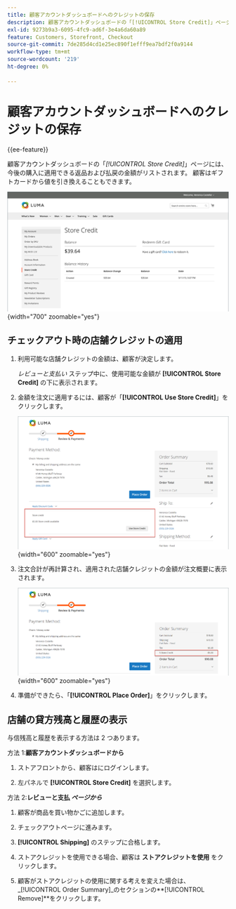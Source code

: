 ```yaml
---
title: 顧客アカウントダッシュボードへのクレジットの保存
description: 顧客アカウントダッシュボードの「[!UICONTROL Store Credit]」ページには、今後の購入に適用できる返品および払戻の金額がリストされます。
exl-id: 9273b9a3-6095-4fc9-ad6f-3e4a6da60a89
feature: Customers, Storefront, Checkout
source-git-commit: 7de285d4cd1e25ec890f1efff9ea7bdf2f0a9144
workflow-type: tm+mt
source-wordcount: '219'
ht-degree: 0%

---
```


# 顧客アカウントダッシュボードへのクレジットの保存

{{ee-feature}}

顧客アカウントダッシュボードの「_[!UICONTROL Store Credit]_」ページには、今後の購入に適用できる返品および払戻の金額がリストされます。 顧客はギフトカードから値を引き換えることもできます。

![ 顧客店舗クレジット ](assets/account-dashboard-store-credit.png){width="700" zoomable="yes"}

## チェックアウト時の店舗クレジットの適用

1. 利用可能な店舗クレジットの金額は、顧客が決定します。

   _レビューと支払い_ ステップ中に、使用可能な金額が **[!UICONTROL Store Credit]** の下に表示されます。

1. 金額を注文に適用するには、顧客が「**[!UICONTROL Use Store Credit]**」をクリックします。

   ![ チェックアウト時にストアクレジットを使用 ](assets/storefront-checkout-use-store-credit.png){width="600" zoomable="yes"}

1. 注文合計が再計算され、適用された店舗クレジットの金額が注文概要に表示されます。

   ![ 店舗クレジットが適用された注文概要 ](assets/storefront-checkout-use-store-credit-order-summary.png){width="600" zoomable="yes"}

1. 準備ができたら、「**[!UICONTROL Place Order]**」をクリックします。

## 店舗の貸方残高と履歴の表示

与信残高と履歴を表示する方法は 2 つあります。

方法 1:**顧客アカウントダッシュボードから**

1. ストアフロントから、顧客はにログインします。

1. 左パネルで **[!UICONTROL Store Credit]** を選択します。

方法 2:**レビューと支払 _ページから_**

1. 顧客が商品を買い物かごに追加します。

1. チェックアウトページに進みます。

1. **[!UICONTROL Shipping]** のステップに合格します。

1. ストアクレジットを使用できる場合、顧客は **ストアクレジットを使用** をクリックします。

1. 顧客がストアクレジットの使用に関する考えを変えた場合は、_[!UICONTROL Order Summary]_のセクションの&#x200B;**[!UICONTROL Remove]**をクリックします。
